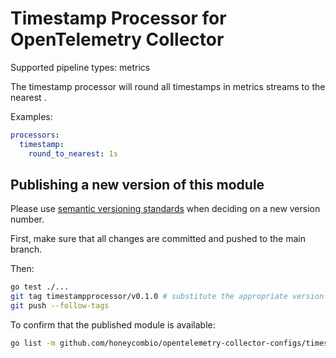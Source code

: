 # Timestamp Processor for OpenTelemetry Collector

Supported pipeline types: metrics

The timestamp processor will round all timestamps in metrics streams to the nearest <duration>.

Examples:

```yaml
processors:
  timestamp:
    round_to_nearest: 1s
```

## Publishing a new version of this module

Please use [semantic versioning standards](https://golang.org/doc/modules/version-numbers) when deciding on a new version number.

First, make sure that all changes are committed and pushed to the main branch.

Then:
```bash
go test ./...
git tag timestampprocessor/v0.1.0 # substitute the appropriate version
git push --follow-tags
```

To confirm that the published module is available:
```bash
go list -m github.com/honeycombio/opentelemetry-collector-configs/timestampprocessor@v0.1.0 
```